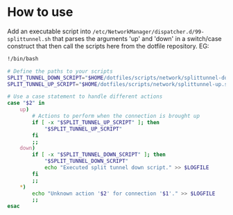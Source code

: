 # How to use

Add an executable script into `/etc/NetworkManager/dispatcher.d/99-splittunnel.sh`
that parses the arguments 'up' and 'down' in a switch/case construct that then call the scripts here from the dotfile repository.
EG:

```bash
!/bin/bash

# Define the paths to your scripts
SPLIT_TUNNEL_DOWN_SCRIPT="$HOME/dotfiles/scripts/network/splittunnel-down.sh"
SPLIT_TUNNEL_UP_SCRIPT="$HOME/dotfiles/scripts/network/splittunnel-up.sh"

# Use a case statement to handle different actions
case "$2" in
    up)
        # Actions to perform when the connection is brought up
        if [ -x "$SPLIT_TUNNEL_UP_SCRIPT" ]; then
            "$SPLIT_TUNNEL_UP_SCRIPT"
        fi
        ;;
    down)
        if [ -x "$SPLIT_TUNNEL_DOWN_SCRIPT" ]; then
            "$SPLIT_TUNNEL_DOWN_SCRIPT"
            echo "Executed split tunnel down script." >> $LOGFILE
        fi
        ;;
    *)
        echo "Unknown action '$2' for connection '$1'." >> $LOGFILE
        ;;
esac

```
